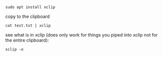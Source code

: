 ```
sudo apt install xclip
```

copy to the clipboard
```
cat test.txt | xclip
```

see what is in xclip (does only work for things you piped into xclip not for the entire clipboard):
```
xclip -o
```
